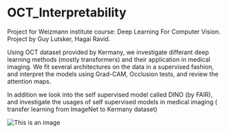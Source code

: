 # OCT_Interpretability
Project for Weizmann institute course: Deep Learning For Computer Vision.
Project by Guy Lutsker, Hagai Ravid.

Using OCT dataset provided by Kermany, we investigate differant deep learning methods (mostly transformers) and their application in medical imaging.
We fit several architectures on the data in a supervised fashion, and interpret the models using Grad-CAM, Occlusion tests, and review the attention maps.

In addition we look into the self supervised model called DINO (by FAIR), and investigate the usages of self supervised models in medical imaging ( transfer learning from ImageNet to Kermany dataset)


![This is an image](https://doc-14-c4-docs.googleusercontent.com/docs/securesc/s2bnamht4qu3hsr5n23k33gc7fpvfm7t/r2ckc7tra7bei285nsjmkuckhqpi8266/1646584275000/05428063293512509787/05428063293512509787/1aiUoeCK1qD4JD5O-na7GM7f_zhR6ckp8?e=view&ax=ACxEAsZmuJeXDdIP38K9TQb06VhpExuCMBPGTFtAn-6yHaPAv-e4nEd1LVfDWFdeyuBliUM0ZNjhSHxCwbyIzqCwlyg7Qb2lnXA9QIeIYX0bRLu2tJN_6jFRO2Y_9mCNX35SCQnkycXUAXqrX9fkAqWNQ9krzXL6s0wmb49b9Sn1fhuF-Qj0AcWLDroRUynMdMxBSitHKVLuVfBEA0u8WTCkjgfDKRs5-zS_xOWd2-5AVaYTMFQfAssOr7wQ1PnXQ7b2zPxhB6Nzt4D5ZJn-_ULzt5cO4oNuM7WkiwcpmtOOrT66piRqZM1oZDiADppCEZllG221CtWu5Z4_YnNfmjwOYX0T4ESNw65EdlMn3eM7hn7g8YX1fChJd1ZRKEYPOBA3EZzP24L0r0l9OKJw-5wJ1-wQcz16-bqLCYUUazF5teJ7_KTfGFofI6c4xglKHT0n9u779BFrPC3ZKmPHsXnghZ2FUelAKEyLMWMELzKygXIVh53lbyX7qFT6PJBt2bb63aKi8yOYUwhJP5VohV6-y9ngytUvfJUdWAD7Do2CXkQcM4FyMWDuazHMa1Zs7lNwEYc2p5bEX9vYrjeg0UK1mhHCu6qePKcd8yExVRhyxP9seVRjFiCnhEeIaaLXMQ8i1rBdsIktZCR_0THE05vTmEpiRzYGoga4cKhjHh5n&authuser=0)
